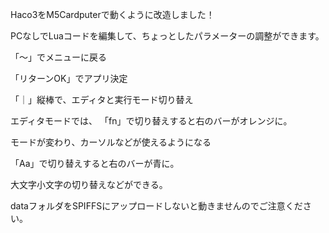 Haco3をM5Cardputerで動くように改造しました！

PCなしでLuaコードを編集して、ちょっとしたパラメーターの調整ができます。

「〜」でメニューに戻る

「リターンOK」でアプリ決定

「｜」縦棒で、エディタと実行モード切り替え

エディタモードでは、
「fn」で切り替えすると右のバーがオレンジに。

モードが変わり、カーソルなどが使えるようになる

「Aa」で切り替えすると右のバーが青に。

大文字小文字の切り替えなどができる。

dataフォルダをSPIFFSにアップロードしないと動きませんのでご注意ください。
